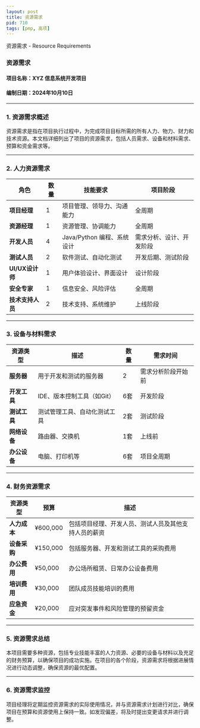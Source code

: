 ```yaml
---
layout: post
title: 资源需求
pid: 710
tags: [pmp, 高项]
---
```


资源需求 - Resource Requirements

### **资源需求**

#### **项目名称**：XYZ 信息系统开发项目

#### **编制日期**：2024年10月10日

------

### **1. 资源需求概述**

资源需求是指在项目执行过程中，为完成项目目标所需的所有人力、物力、财力和技术资源。本文档详细列出了项目的资源需求，包括人员需求、设备和材料需求、预算和资金需求等。

------

### **2. 人力资源需求**

| **角色**         | **数量** | **技能要求**               | **项目阶段**             |
| ---------------- | -------- | -------------------------- | ------------------------ |
| **项目经理**     | 1        | 项目管理、领导力、沟通能力 | 全周期                   |
| **资源经理**     | 1        | 资源管理、协调能力         | 全周期                   |
| **开发人员**     | 4        | Java/Python 编程、系统设计 | 需求分析、设计、开发阶段 |
| **测试人员**     | 2        | 软件测试、自动化测试       | 开发后期、测试阶段       |
| **UI/UX设计师**  | 1        | 用户体验设计、界面设计     | 设计阶段                 |
| **安全专家**     | 1        | 信息安全、风险评估         | 全周期                   |
| **技术支持人员** | 2        | 技术支持、系统维护         | 上线阶段                 |

------

### **3. 设备与材料需求**

| **资源类型** | **描述**                     | **数量** | **需求时间**       |
| ------------ | ---------------------------- | -------- | ------------------ |
| **服务器**   | 用于开发和测试的服务器       | 2        | 需求分析阶段开始前 |
| **开发工具** | IDE、版本控制工具（如Git）   | 6套      | 开发阶段           |
| **测试工具** | 测试管理工具、自动化测试工具 | 2套      | 测试阶段           |
| **网络设备** | 路由器、交换机               | 1套      | 上线前             |
| **办公设备** | 电脑、打印机等               | 6套      | 项目全周期         |

------

### **4. 财务资源需求**

| **资源类型** | **预算** | **描述**                                             |
| ------------ | -------- | ---------------------------------------------------- |
| **人力成本** | ¥600,000 | 包括项目经理、开发人员、测试人员及其他支持人员的薪资 |
| **设备采购** | ¥150,000 | 包括服务器、开发和测试工具的采购费用                 |
| **办公费用** | ¥50,000  | 办公场所租赁、日常办公设备费用                       |
| **培训费用** | ¥30,000  | 团队成员技能培训的费用                               |
| **应急资金** | ¥20,000  | 应对突发事件和风险管理的预留资金                     |

------

### **5. 资源需求总结**

本项目需要多种资源，包括专业技能丰富的人力资源、必要的设备与材料以及充足的财务预算，以确保项目的成功实施。在项目的各个阶段，资源需求将根据进展情况进行动态调整，确保资源的最优配置。

------

### **6. 资源需求监控**

项目经理将定期监控资源需求的实际使用情况，并与资源需求计划进行对比，确保项目在预算和资源使用上保持一致。如发现偏差，将及时提出变更请求并进行调整。
